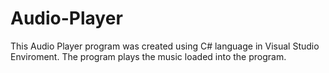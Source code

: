 # Audio-Player
This Audio Player program was created using C# language in Visual Studio Enviroment. The program plays the music loaded into the program. 
